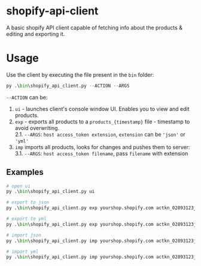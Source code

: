 # shopify-api-client
A basic shopify API client capable of fetching info about the products &amp; editing and exporting it.

# Usage
Use the client by executing the file present in the `bin` folder:
```python
py .\bin\shopify_api_client.py --ACTION --ARGS
```
`--ACTION` can be:  
  1. `ui` - launches client's console window UI. Enables you to view and edit products.  
  2. `exp` - exports all products to a `products_{timestamp}` file - timestamp to avoid overwriting.  
    2.1. `--ARGS`: `host access_token extension`, `extension` can be `'json'` or `'yml'`
  3. `imp`  imports all products, looks for changes and pushes them to server:  
    3.1. `--ARGS`: `host access_token filename`, pass `filename` with extension  
    
## Examples
```python
# open ui
py .\bin\shopify_api_client.py ui 
```  
```python
# export to json
py .\bin\shopify_api_client.py exp yourshop.shopify.com actkn_02893123jjkd123sdsa json
```  
```python
# export to yml
py .\bin\shopify_api_client.py exp yourshop.shopify.com actkn_02893123jjkd123sdsa yml
```  
```python
# import json
py .\bin\shopify_api_client.py imp yourshop.shopify.com actkn_02893123jjkd123sdsa products_2020-09-10_14-10-20.json
```
```python
# import yml
py .\bin\shopify_api_client.py imp yourshop.shopify.com actkn_02893123jjkd123sdsa products_2020-09-10_14-10-20.yml
```
